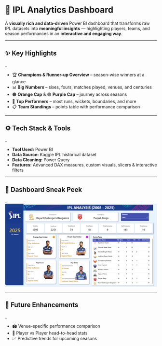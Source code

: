 # 🏏 IPL Analytics Dashboard  

A **visually rich and data-driven** Power BI dashboard that transforms raw IPL datasets into **meaningful insights** — highlighting players, teams, and season performances in an **interactive and engaging way**.  

---

## ✨ Key Highlights  
_
- 🏆 **Champions & Runner-up Overview** – season-wise winners at a glance  
- 📊 **Big Numbers** – sixes, fours, matches played, venues, and centuries  
- 🟠 **Orange Cap** & 🟣 **Purple Cap** – journey across seasons  
- 🥇 **Top Performers** – most runs, wickets, boundaries, and more  
- 📋 **Team Standings** – points table with performance comparison  

---

## ⚙️ Tech Stack & Tools  
_
- **Tool Used:** Power BI  
- **Data Source:** Kaggle IPL historical dataset  
- **Data Cleaning:** Power Query  
- **Features:** Advanced DAX measures, custom visuals, slicers & interactive filters  

---

## 🌟 Dashboard Sneak Peek  
_
![Dashboard Screenshot](https://github.com/ChaitraliM97/ipl-analytics-dashboard/blob/main/IPL_Dashboard.png)  

---

## 🚀 Future Enhancements  
_
- 🏟️ Venue-specific performance comparison  
- 🔄 Player vs Player head-to-head stats  
- 📈 Predictive trends for upcoming seasons  

